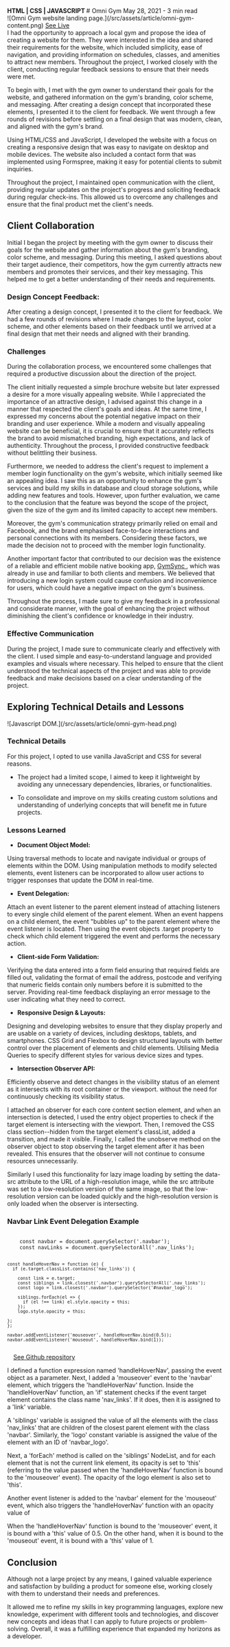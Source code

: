<section className='article__header'>
  <span> 
    <strong>
    HTML | CSS | JAVASCRIPT
    </strong>
  </span>
  # Omni Gym
  <span>
    May 28, 2021 - 3 min read
  </span>
</section>

<section className='article__banner'>
  ![Omni Gym website landing page.](/src/assets/article/omni-gym-content.png)
  <span className='article__banner-caption'>
    <a
      href='https://atrp87.github.io/Omni_Gym/'
      target='_blank'
      rel='noopener noreferrer'
      aria-label='Go to hosted project'
      >
      See Live
    </a>
  </span>
</section>

<section className='article__body'>
  <div className='content'>
I had the opportunity to approach a local gym and propose the idea of creating a website for them. They were interested in the idea and shared their requirements for the website, which included simplicity, ease of navigation, and providing information on schedules, classes, and amenities to attract new members. Throughout the project, I worked closely with the client, conducting regular feedback sessions to ensure that their needs were met.

To begin with, I met with the gym owner to understand their goals for the website, and gathered information on the gym's branding, color scheme, and messaging. After creating a design concept that incorporated these elements, I presented it to the client for feedback. We went through a few rounds of revisions before settling on a final design that was modern, clean, and aligned with the gym's brand.

Using HTML/CSS and JavaScript, I developed the website with a focus on creating a responsive design that was easy to navigate on desktop and mobile devices. The website also included a contact form that was implemented using Formspree, making it easy for potential clients to submit inquiries.

Throughout the project, I maintained open communication with the client, providing regular updates on the project's progress and soliciting feedback during regular check-ins. This allowed us to overcome any challenges and ensure that the final product met the client's needs.

## Client Collaboration

Initial I began the project by meeting with the gym owner to discuss their goals for the website and gather information about the gym's branding, color scheme, and messaging. During this meeting, I asked questions about their target audience, their competitors, how the gym currently attracts new members and promotes their services, and their key messaging. This helped me to get a better understanding of their needs and requirements.

### Design Concept Feedback:

After creating a design concept, I presented it to the client for feedback. We had a few rounds of revisions where I made changes to the layout, color scheme, and other elements based on their feedback until we arrived at a final design that met their needs and aligned with their branding.

### Challenges

During the collaboration process, we encountered some challenges that required a productive discussion about the direction of the project.

The client initially requested a simple brochure website but later expressed a desire for a more visually appealing website. While I appreciated the importance of an attractive design, I advised against this change in a manner that respected the client's goals and ideas. At the same time, I expressed my concerns about the potential negative impact on their branding and user experience. While a modern and visually appealing website can be beneficial, it is crucial to ensure that it accurately reflects the brand to avoid mismatched branding, high expectations, and lack of authenticity. Throughout the process, I provided constructive feedback without belittling their business.

Furthermore, we needed to address the client's request to implement a member login functionality on the gym's website, which initially seemed like an appealing idea. I saw this as an opportunity to enhance the gym's services and build my skills in database and cloud storage solutions, while adding new features and tools. However, upon further evaluation, we came to the conclusion that the feature was beyond the scope of the project, given the size of the gym and its limited capacity to accept new members.

Moreover, the gym's communication strategy primarily relied on email and Facebook, and the brand emphasised face-to-face interactions and personal connections with its members. Considering these factors, we made the decision not to proceed with the member login functionality.

Another important factor that contributed to our decision was the existence of a reliable and efficient mobile native booking app, <a
      href='https://www.gymsync.co.uk/'
      target='_blank'
      rel='noopener noreferrer'
      aria-label='go to gymsync website'
      >
GymSync
</a>, which was already in use and familiar to both clients and members. We believed that introducing a new login system could cause confusion and inconvenience for users, which could have a negative impact on the gym's business.

Throughout the process, I made sure to give my feedback in a professional and considerate manner, with the goal of enhancing the project without diminishing the client's confidence or knowledge in their industry.

### Effective Communication

During the project, I made sure to communicate clearly and effectively with the client. I used simple and easy-to-understand language and provided examples and visuals where necessary. This helped to ensure that the client understood the technical aspects of the project and was able to provide feedback and make decisions based on a clear understanding of the project.

## Exploring Technical Details and Lessons

<section className='article__banner'>
  ![Javascript DOM.](/src/assets/article/omni-gym-head.png)
</section>

### Technical Details

For this project, I opted to use vanilla JavaScript and CSS for several reasons.

- The project had a limited scope, I aimed to keep it lightweight by avoiding any unnecessary dependencies, libraries, or functionalities.

- To consolidate and improve on my skills creating custom solutions and understanding of underlying concepts that will benefit me in future projects.

### Lessons Learned

- <strong>Document Object Model:</strong>

Using traversal methods to locate and navigate individual or groups of elements within the DOM. Using manipulation methods to modify selected elements, event listeners can be incorporated to allow user actions to trigger responses that update the DOM in real-time.

- <strong>Event Delegation:</strong>

Attach an event listener to the parent element instead of attaching listeners to every single child element of the parent element. When an event happens on a child element, the event "bubbles up" to the parent element where the event listener is located.
Then using the event objects .target property to check which child element triggered the event and performs the necessary action.

- <strong>Client-side Form Validation:</strong>

Verifying the data entered into a form field ensuring that required fields are filled out, validating the format of email the address, postcode and verifying that numeric fields contain only numbers before it is submitted to the server. Providing real-time feedback displaying an error message to the user indicating what they need to correct.

- <strong>Responsive Design & Layouts:</strong>

Designing and developing websites to ensure that they display properly and are usable on a variety of devices, including desktops, tablets, and smartphones.
CSS Grid and Flexbox to design structured layouts with better control over the placement of elements and child elements. Utilising Media Queries to specify different styles for various device sizes and types.

- <strong>Intersection Observer API:</strong>

Efficiently observe and detect changes in the visibility status of an element as it intersects with its root container or the viewport. without the need for continuously checking its visibility status.

I attached an observer for each core content section element, and when an intersection is detected, I used the entry object properties to check if the target element is intersecting with the viewport. Then, I removed the CSS class section--hidden from the target element's classList, added a transition, and made it visible. Finally, I called the unobserve method on the observer object to stop observing the target element after it has been revealed. This ensures that the observer will not continue to consume resources unnecessarily.

Similarly I used this functionality for <span className='article__content-highlight'>lazy image loading</span> by setting the data-src attribute to the URL of a high-resolution image, while the src attribute was set to a low-resolution version of the same image, so that the low-resolution version can be loaded quickly and the high-resolution version is only loaded when the observer is intersecting.

### Navbar Link Event Delegation Example

<section className='article__banner'>
  <Code language="javascript">
    const navbar = document.querySelector('.navbar');
    const navLinks = document.querySelectorAll('.nav_links');

    const handleHoverNav = function (e) {
      if (e.target.classList.contains('nav_links')) {

        const link = e.target;
        const siblings = link.closest('.navbar').querySelectorAll('.nav_links');
        const logo = link.closest('.navbar').querySelector('#navbar_logo');

        siblings.forEach(el => {
          if (el !== link) el.style.opacity = this;
        });
        logo.style.opacity = this;

    };
    };

    navbar.addEventListener('mouseover', handleHoverNav.bind(0.5));
    navbar.addEventListener('mouseout', handleHoverNav.bind(1));

  </Code>
  <span className='article__banner-caption'>
  <a
        href='https://github.com/atrp87/Omni_Gym'
        target='_blank'
        rel='noopener noreferrer'
        aria-label='Go to project Github repository'
        >
  See Github repository
  </a>
  </span>
</section>

I defined a function expression named <span className='article__content-highlight'>'handleHoverNav'</span>, passing the event object as a parameter.
Next, I added a <span className='article__content-highlight'>'mouseover'</span> event to the <span className='article__content-highlight'>'navbar'</span> element, which triggers the <span className='article__content-highlight'>'handleHoverNav'</span> function.
Inside the <span className='article__content-highlight'>'handleHoverNav'</span> function, an <span className='article__content-highlight'>'if'</span> statement checks if the event target element contains the class name <span className='article__content-highlight'>'nav_links'</span>. If it does, then it is assigned to a <span className='article__content-highlight'>'link'</span> variable.

A <span className='article__content-highlight'>'siblings'</span> variable is assigned the value of all the elements with the class <span className='article__content-highlight'>'nav_links'</span> that are children of the closest parent element with the class <span className='article__content-highlight'>'navbar'</span>. Similarly, the <span className='article__content-highlight'>'logo'</span> constant variable is assigned the value of the element with an ID of <span className='article__content-highlight'>'navbar_logo'</span>.

Next, a <span className='article__content-highlight'>'forEach'</span> method is called on the <span className='article__content-highlight'>'siblings'</span> NodeList, and for each element that is not the current link element, its opacity is set to <span className='article__content-highlight'>'this'</span> (referring to the value passed when the <span className='article__content-highlight'>'handleHoverNav'</span> function is bound to the <span className='article__content-highlight'>'mouseover'</span> event). The opacity of the logo element is also set to <span className='article__content-highlight'>'this'</span>.

Another event listener is added to the <span className='article__content-highlight'>'navbar'</span> element for the <span className='article__content-highlight'>'mouseout'</span> event, which also triggers the <span className='article__content-highlight'>'handleHoverNav'</span> function with an opacity value of

When the <span className='article__content-highlight'>'handleHoverNav'</span> function is bound to the <span className='article__content-highlight'>'mouseover'</span> event, it is bound with a <span className='article__content-highlight'>'this'</span> value of 0.5. On the other hand, when it is bound to the <span className='article__content-highlight'>'mouseout'</span> event, it is bound with a <span className='article__content-highlight'>'this'</span> value of 1.

## Conclusion

Although not a large project by any means, I gained valuable experience and satisfaction by building a product for someone else, working closely with them to understand their needs and preferences.

It allowed me to refine my skills in key programming languages, explore new knowledge, experiment with different tools and technologies, and discover new concepts and ideas that I can apply to future projects or problem-solving. Overall, it was a fulfilling experience that expanded my horizons as a developer.

  </div>
</section>
